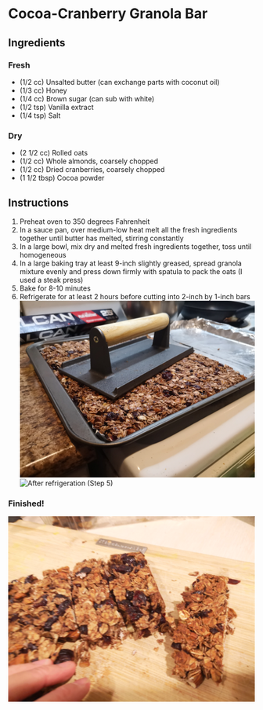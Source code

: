 # Cocoa-Cranberry Granola Bar

## Ingredients

### Fresh
* (1/2 cc) Unsalted butter (can exchange parts with coconut oil)
* (1/3 cc) Honey
* (1/4 cc) Brown sugar (can sub with white)
* (1/2 tsp) Vanilla extract
* (1/4 tsp) Salt

### Dry
* (2 1/2 cc) Rolled oats
* (1/2 cc) Whole almonds, coarsely chopped
* (1/2 cc) Dried cranberries, coarsely chopped
* (1 1/2 tbsp) Cocoa powder

## Instructions
1. Preheat oven to 350 degrees Fahrenheit
2. In a sauce pan, over medium-low heat melt all the fresh ingredients together until butter has melted, stirring constantly
3. In a large bowl, mix dry and melted fresh ingredients together, toss until homogeneous
4. In a large baking tray at least 9-inch slightly greased, spread granola mixture evenly and press down firmly with spatula to pack the oats (I used a steak press)
5. Bake for 8-10 minutes 
6. Refrigerate for at least 2 hours before cutting into 2-inch by 1-inch bars
![Pre-bake (Step 4)](./Pics/granola2.jpg)
![After refrigeration (Step 5)](./Pics/granola.jpg)

### Finished!

![Tadaa!](./Pics/granola3.jpg)
